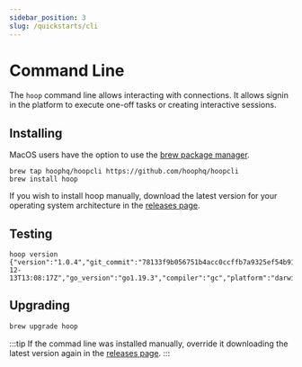```yaml
---
sidebar_position: 3
slug: /quickstarts/cli
---
```


# Command Line

The `hoop` command line allows interacting with connections. It allows signin in the platform to execute one-off tasks or creating interactive sessions.

## Installing

MacOS users have the option to use the [brew package manager](https://brew.sh/).

```shell
brew tap hoophq/hoopcli https://github.com/hoophq/hoopcli
brew install hoop
```

If you wish to install hoop manually, download the latest version for your operating system architecture in the [releases page](https://github.com/hoophq/hoopcli/releases).

## Testing

```shell
hoop version
{"version":"1.0.4","git_commit":"78133f9b056751b4acc0ccffb7a9325ef54b9100","build_date":"2022-12-13T13:08:17Z","go_version":"go1.19.3","compiler":"gc","platform":"darwin/arm64"}
```

## Upgrading

```sh
brew upgrade hoop
```

:::tip
If the commad line was installed manually, override it downloading the latest version again in the [releases page](https://github.com/hoophq/hoopcli/releases).
:::
